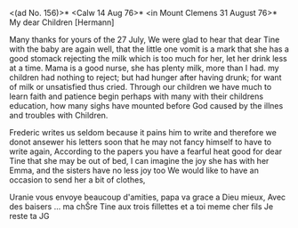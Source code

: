 <(ad No. 156)>* <Calw 14 Aug 76>*
 <in Mount Clemens 31 August 76>*
My dear Children [Hermann]

Many thanks for yours of the 27 July, We were glad to hear that dear Tine with the baby are again well, that the little one vomit is a mark that she has a good stomack rejecting the milk which is too much for her, let her drink less at a time. Mama is a good nurse, she has plenty milk, more than I had. my children had nothing to reject; but had hunger after having drunk; for want of milk or unsatisfied thus cried. Through our children we have much to learn faith and patience begin perhaps with many with their childrens education, how many sighs have mounted before God caused by the illnes and troubles with Children.

Frederic writes us seldom because it pains him to write and therefore we donot ansewer his letters soon that he may not fancy himself to have to write again, According to the papers you have a fearful heat good for dear Tine that she may be out of bed, I can imagine the joy she has with her Emma, and the sisters have no less joy too We would like to have an occasion to send her a bit of clothes,

Uranie vous envoye beaucoup d'amities, papa va grace a Dieu mieux, Avec des baisers … ma chŠre Tine aux trois fillettes et a toi meme cher fils Je reste
 ta JG
